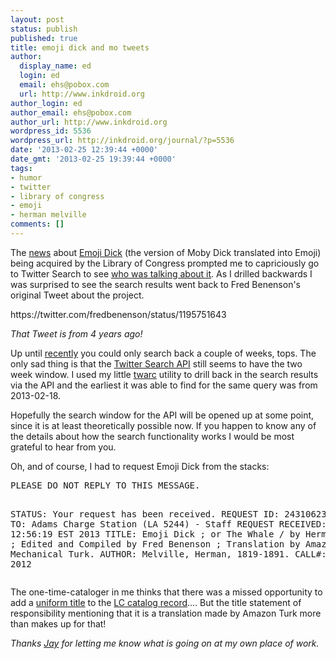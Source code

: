 ```yaml
---
layout: post
status: publish
published: true
title: emoji dick and mo tweets
author:
  display_name: ed
  login: ed
  email: ehs@pobox.com
  url: http://www.inkdroid.org
author_login: ed
author_email: ehs@pobox.com
author_url: http://www.inkdroid.org
wordpress_id: 5536
wordpress_url: http://inkdroid.org/journal/?p=5536
date: '2013-02-25 12:39:44 +0000'
date_gmt: '2013-02-25 19:39:44 +0000'
tags:
- humor
- twitter
- library of congress
- emoji
- herman melville
comments: []
---
```

<p>The <a href="http://blogs.loc.gov/loc/2013/02/a-whale-of-an-acquisition/">news</a> about <a href="http://lccn.loc.gov/2012454709">Emoji Dick</a> (the version of Moby Dick translated into Emoji) being acquired by the Library of Congress prompted me to capriciously go to Twitter Search to see <a href="https://twitter.com/search?q=emoji%20dick">who was talking about it</a>. As I drilled backwards I was surprised to see the search results went back to Fred Benenson's original Tweet about the project.</p>
<p>https://twitter.com/fredbenenson/status/1195751643</p>
<p><em>That Tweet is from 4 years ago!</em></p>
<p>Up until <a href="http://blog.twitter.com/2013/02/now-showing-older-tweets-in-search.html">recently</a> you could only search back a couple of weeks, tops. The only sad thing is that the <a href="https://dev.twitter.com/docs/api/1.1/get/search/tweets">Twitter Search API</a> still seems to have the two week window. I used my little <a href="http://github.com/edsu/twarc">twarc</a> utility to drill back in the search results via the API and the earliest it was able to find for the same query was from 2013-02-18.</p>
<p>Hopefully the search window for the API will be opened up at some point, since it is at least theoretically possible now. If you happen to know any of the details about how the search functionality works I would be most grateful to hear from you.</p>
<p>Oh, and of course, I had to request Emoji Dick from the stacks:</p>
<pre>
PLEASE DO NOT REPLY TO THIS MESSAGE.
 
STATUS: Your request has been received.
REQUEST ID: 243106235
SEND TO: Adams Charge Station (LA 5244) - Staff
REQUEST RECEIVED: Mon Feb 25 12:56:19 EST 2013
TITLE: Emoji Dick ; or The Whale / by Herman Melville ; Edited and Compiled by Fred Benenson ; Translation by Amazon Mechanical Turk. 
AUTHOR: Melville, Herman, 1819-1891. 
CALL#: PS2384 .M6 2012
</pre>
<p>The one-time-cataloger in me thinks that there was a missed opportunity to add a <a href="http://en.wikipedia.org/wiki/Uniform_title">uniform title</a> to the <a href="http://lccn.loc.gov/2012454709">LC catalog record</a>.... But the title statement of responsibility mentioning that it is a translation made by Amazon Turk more than makes up for that!</p>
<p><em>Thanks <a href="http://twitter.com/lbjay">Jay</a> for letting me know what is going on at my own place of work.</em></p>
